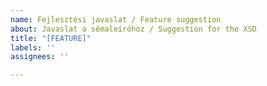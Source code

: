 ```yaml
---
name: Fejlesztési javaslat / Feature suggestion
about: Javaslat a sémaleíróhoz / Suggestion for the XSD
title: "[FEATURE]"
labels: ''
assignees: ''

---
```



